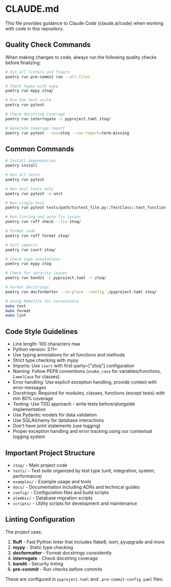 # CLAUDE.md

This file provides guidance to Claude Code (claude.ai/code) when working with code in this repository.

## Quality Check Commands

When making changes to code, always run the following quality checks before finalizing:

```bash
# Run all linters and fixers
poetry run pre-commit run --all-files

# Check types with mypy
poetry run mypy ztoq/

# Run the test suite
poetry run pytest

# Check docstring coverage
poetry run interrogate -c pyproject.toml ztoq/

# Generate coverage report
poetry run pytest --cov=ztoq --cov-report=term-missing
```

## Common Commands

```bash
# Install dependencies
poetry install

# Run all tests
poetry run pytest

# Run unit tests only
poetry run pytest -m unit

# Run single test 
poetry run pytest tests/path/to/test_file.py::TestClass::test_function

# Run linting and auto-fix issues
poetry run ruff check --fix ztoq/

# Format code
poetry run ruff format ztoq/

# Sort imports
poetry run isort ztoq/

# Check type annotations
poetry run mypy ztoq

# Check for security issues
poetry run bandit -c pyproject.toml -r ztoq/

# Format docstrings
poetry run docformatter --in-place --config ./pyproject.toml ztoq/

# Using Makefile for convenience
make test
make format
make lint
```

## Code Style Guidelines

- Line length: 100 characters max
- Python version: 3.11+
- Use typing annotations for all functions and methods
- Strict type checking with mypy
- Imports: Use `isort` with first-party=["ztoq"] configuration
- Naming: Follow PEP8 conventions (`snake_case` for variables/functions, `CamelCase` for classes)
- Error handling: Use explicit exception handling, provide context with error messages
- Docstrings: Required for modules, classes, functions (except tests) with min 80% coverage
- Testing: Use TDD approach - write tests before/alongside implementation
- Use Pydantic models for data validation
- Use SQLAlchemy for database interactions
- Don't have print statements (use logging)
- Proper exception handling and error tracking using our contextual logging system

## Important Project Structure

- `ztoq/` - Main project code
- `tests/` - Test suite organized by test type (unit, integration, system, performance)
- `examples/` - Example usage and tools
- `docs/` - Documentation including ADRs and technical guides
- `config/` - Configuration files and build scripts
- `alembic/` - Database migration scripts
- `scripts/` - Utility scripts for development and maintenance

## Linting Configuration

The project uses:

1. **Ruff** - Fast Python linter that includes flake8, isort, pyupgrade and more
2. **mypy** - Static type checking
3. **docformatter** - Format docstrings consistently
4. **interrogate** - Check docstring coverage
5. **bandit** - Security linting
6. **pre-commit** - Run checks before commits

These are configured in `pyproject.toml` and `.pre-commit-config.yaml` files.